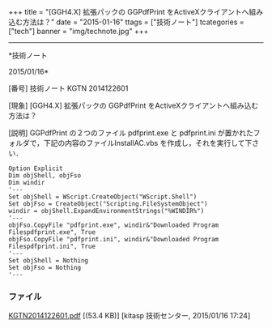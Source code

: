 ﻿+++
title = "[GGH4.X] 拡張パックの GGPdfPrint をActiveXクライアントへ組み込む方法は？"
date = "2015-01-16"
ttags = ["技術ノート"]
tcategories = ["tech"]
banner = "img/technote.jpg"
+++

-----------------------------------------------------------------------------------------------------------------------------

*技術ノート

2015/01/16*


[番号]
技術ノート KGTN 2014122601

[現象]
[GGH4.X] 拡張パックの GGPdfPrint
をActiveXクライアントへ組み込む方法は？

[説明]
GGPdfPrint の２つのファイル pdfprint.exe と pdfprint.ini
が置かれたフォルダで，下記の内容のファイルInstallAC.vbs
を作成し，それを実行して下さい．

    Option Explicit
    Dim objShell, objFso
    Dim windir
    '---
    Set objShell = WScript.CreateObject("WScript.Shell")
    Set objFso = CreateObject("Scripting.FileSystemObject")
    windir = objShell.ExpandEnvironmentStrings("%WINDIR%")
    '---
    objFso.CopyFile "pdfprint.exe", windir&"Downloaded Program Filespdfprint.exe", True
    objFso.CopyFile "pdfprint.ini", windir&"Downloaded Program Filespdfprint.ini", True
    '---
    Set objShell = Nothing
    Set objFso = Nothing
    '---


### ファイル

 
 


[KGTN2014122601.pdf](http://techreport.kitasp.net/attachments/download/1823/KGTN2014122601.pdf)
 [(53.4 KB)] [kitasp 技術センター, 2015/01/16
17:24]


 


 

